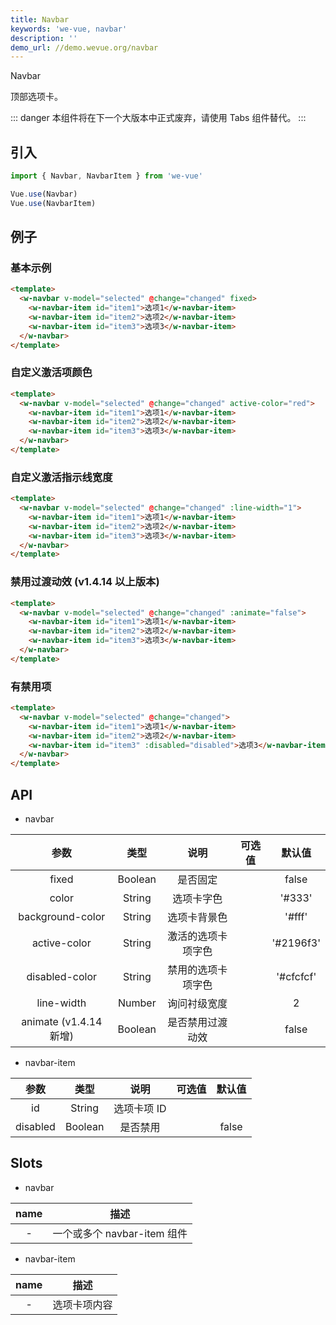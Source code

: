 ```yaml
---
title: Navbar
keywords: 'we-vue, navbar'
description: ''
demo_url: //demo.wevue.org/navbar
---
```


Navbar

顶部选项卡。

::: danger
本组件将在下一个大版本中正式废弃，请使用 Tabs 组件替代。
:::

## 引入

```js
import { Navbar, NavbarItem } from 'we-vue'

Vue.use(Navbar)
Vue.use(NavbarItem)
```

## 例子

### 基本示例

```html
<template>
  <w-navbar v-model="selected" @change="changed" fixed>
    <w-navbar-item id="item1">选项1</w-navbar-item>
    <w-navbar-item id="item2">选项2</w-navbar-item>
    <w-navbar-item id="item3">选项3</w-navbar-item>
  </w-navbar>
</template>
```

### 自定义激活项颜色

```html
<template>
  <w-navbar v-model="selected" @change="changed" active-color="red">
    <w-navbar-item id="item1">选项1</w-navbar-item>
    <w-navbar-item id="item2">选项2</w-navbar-item>
    <w-navbar-item id="item3">选项3</w-navbar-item>
  </w-navbar>
</template>
```

### 自定义激活指示线宽度

```html
<template>
  <w-navbar v-model="selected" @change="changed" :line-width="1">
    <w-navbar-item id="item1">选项1</w-navbar-item>
    <w-navbar-item id="item2">选项2</w-navbar-item>
    <w-navbar-item id="item3">选项3</w-navbar-item>
  </w-navbar>
</template>
```

### 禁用过渡动效 (v1.4.14 以上版本)

```html
<template>
  <w-navbar v-model="selected" @change="changed" :animate="false">
    <w-navbar-item id="item1">选项1</w-navbar-item>
    <w-navbar-item id="item2">选项2</w-navbar-item>
    <w-navbar-item id="item3">选项3</w-navbar-item>
  </w-navbar>
</template>
```

### 有禁用项

```html
<template>
  <w-navbar v-model="selected" @change="changed">
    <w-navbar-item id="item1">选项1</w-navbar-item>
    <w-navbar-item id="item2">选项2</w-navbar-item>
    <w-navbar-item id="item3" :disabled="disabled">选项3</w-navbar-item>
  </w-navbar>
</template>
```

## API

- navbar

|   参数   |   类型    |   说明   | 可选值  |  默认值  |
| :----: | :-----: | :----: | :--: | :---: |
| fixed  | Boolean  |  是否固定   |      |   false    |
| color  | String  |  选项卡字色   |      |   '#333'    |
| background-color  | String  |  选项卡背景色   |      |   '#fff'    |
| active-color  | String  |  激活的选项卡项字色   |      |   '#2196f3'    |
| disabled-color  | String  |  禁用的选项卡项字色   |      |   '#cfcfcf'    |
| line-width  | Number  |  询问衬级宽度   |      |   2    |
| animate (v1.4.14 新增)  | Boolean  |  是否禁用过渡动效   |      |   false   |

- navbar-item

|   参数   |   类型    |   说明   | 可选值  |  默认值  |
| :----: | :-----: | :----: | :--: | :---: |
| id  | String  |  选项卡项 ID   |      |       |
| disabled  | Boolean  |  是否禁用   |      |   false    |

## Slots

- navbar

|   name   |   描述    |
| :----: | :-----: |
| -  | 一个或多个 navbar-item 组件  |

- navbar-item

|   name   |   描述    |
| :----: | :-----: |
| -  | 选项卡项内容  |
